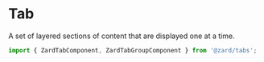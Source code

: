 # Tab

A set of layered sections of content that are displayed one at a time.

```ts
import { ZardTabComponent, ZardTabGroupComponent } from '@zard/tabs';
```

